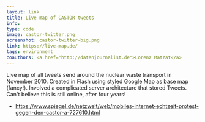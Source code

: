 ```yaml
---
layout: link
title: Live map of CASTOR tweets
info: 
type: code
image: castor-twitter.png
screenshot: castor-twitter-big.png
link: https://live-map.de/
tags: environment
coauthors: <a href="http://datenjournalist.de">Lorenz Matzat</a>
---
```


Live map of all tweets send around the nuclear waste transport in November 2010. Created in Flash using styled Google Map as base map (fancy!). Involved a complicated server architecture that stored Tweets. Can't believe this is still online, after four years!

- https://www.spiegel.de/netzwelt/web/mobiles-internet-echtzeit-protest-gegen-den-castor-a-727610.html
